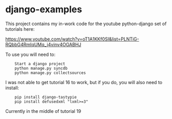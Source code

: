 # django-examples

This project contains my in-work code for the youtube python-django set of tutorials here:

https://www.youtube.com/watch?v=oT1A1KKf0SI&list=PLNTiG-RQbbG4RmIqUMq_j4vinv4OGABHJ

To use you will need to:

        Start a django project
        python manage.py syncdb
        python manage.py collectsources

I was not able to get tutorial 16 to work, but if you do, you will also need to install:

        pip install django-tastypie
        pip install defusedxml "lxml>=3"

Currently in the middle of tutorial 19